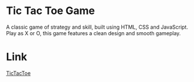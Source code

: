 # Tic Tac Toe Game

A classic game of strategy and skill, built using HTML, CSS and JavaScript.<br/> Play as X or O, this game features a clean design and smooth gameplay.

# Link

[TicTacToe](https://tic-tac-toe-psi-ebon.vercel.app/)
